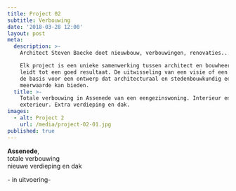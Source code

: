```yaml
---
title: Project 02
subtitle: Verbouwing
date: '2018-03-28 12:00'
layout: post
meta:
  description: >-
    Architect Steven Baecke doet nieuwbouw, verbouwingen, renovaties...

    Elk project is een unieke samenwerking tussen architect en bouwheer, dat
    leidt tot een goed resultaat. De uitwisseling van een visie of een idee is
    de basis voor een ontwerp dat architecturaal en stedenbouwkundig een
    meerwaarde kan bieden. 
  title: >-
    Totale verbouwing in Assenede van een eengezinswoning. Interieur en
    exterieur. Extra verdieping en dak.
images:
  - alt: Project 2
    url: /media/project-02-01.jpg
published: true
---
```

**Assenede**,\
totale verbouwing\
nieuwe verdieping en dak 

\- in uitvoering-
